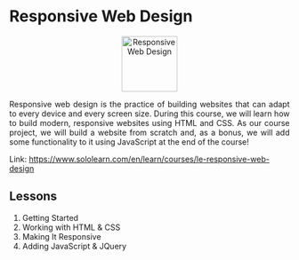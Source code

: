 # Responsive Web Design

<p align="center">
    <img src="https://lecontent.sololearn.com/material-images/0000048a0000048a8a0400008a040000_responsive%20web%20design.png" alt="Responsive Web Design" width="100px" height="auto"></p>
<p align="justify">
    Responsive web design is the practice of building websites that can adapt to every device and every screen size. During this course, we will learn how to build modern, responsive websites using HTML and CSS. As our course project, we will build a website from scratch and, as a bonus, we will add some functionality to it using JavaScript at the end of the course!
</p>

Link: https://www.sololearn.com/en/learn/courses/le-responsive-web-design

## Lessons

1. Getting Started
2. Working with HTML & CSS
3. Making It Responsive
4. Adding JavaScript & JQuery